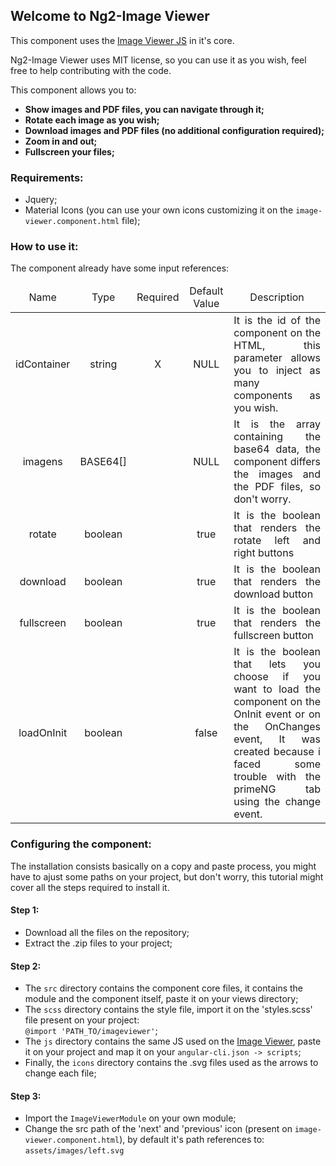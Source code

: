 <h2>Welcome to Ng2-Image Viewer</h2>
<section>
    <p>This component uses the <a href="http://ignitersworld.com/lab/imageViewer.html">Image Viewer JS</a> in it's core.</p>
    <p>Ng2-Image Viewer uses MIT license, so you can use it as you wish, feel free to help contributing with the code.</p>
    <p>This component allows you to:</p>
    <ul>
        <li>
            <strong>Show images and PDF files, you can navigate through it;</strong>
        </li>
        <li>
            <strong>Rotate each image as you wish;</strong>
        </li>
        <li>
            <strong>Download images and PDF files (no additional configuration required);</strong>
        </li>
        <li>
            <strong>Zoom in and out;</strong>
        </li>
        <li>
            <strong>Fullscreen your files;</strong>
        </li>
    </ul>
</section>
<h3>Requirements: </h3>
<section>
    <ul>
        <li>
            Jquery;
        </li>
        <li>
            Material Icons (you can use your own icons customizing it on the <code>image-viewer.component.html</code> file);
        </li>
    </ul>
</section>
<h3>How to use it:</h3>
<section>
    <p>The component already have some input references:</p>
    <table>
        <thead>
        <tr>
            <td align="center">Name</td>
            <td align="center">Type</td>
            <td align="center">Required</td>
            <td align="center">Default Value</td>
            <td align="center">Description</td>
        </tr>
        </thead>
        <tbody>
        <tr>
            <td align="center">idContainer</td>
            <td align="center">string</td>
            <td align="center">X</td>
            <td align="center">NULL</td>
            <td align="justify">It is the id of the component on the HTML, this parameter allows you to inject as many components as you wish.</td>
        </tr>
        <tr>
            <td align="center">imagens</td>
            <td align="center">BASE64[]</td>
            <td align="center"></td>
            <td align="center">NULL</td>
            <td align="justify">It is the array containing the base64 data, the component differs the images and the PDF files, so don't worry.</td>
        </tr>
        <tr>
            <td align="center">rotate</td>
            <td align="center">boolean</td>
            <td align="center"></td>
            <td align="center">true</td>
            <td align="justify">It is the boolean that renders the rotate left and right buttons</td>
        </tr>
        <tr>
            <td align="center">download</td>
            <td align="center">boolean</td>
            <td align="center"></td>
            <td align="center">true</td>
            <td align="justify">It is the boolean that renders the download button</td>
        </tr>
        <tr>
            <td align="center">fullscreen</td>
            <td align="center">boolean</td>
            <td align="center"></td>
            <td align="center">true</td>
            <td align="justify">It is the boolean that renders the fullscreen button</td>
        </tr>
        <tr>
            <td align="center">loadOnInit</td>
            <td align="center">boolean</td>
            <td align="center"></td>
            <td align="center">false</td>
            <td align="justify">It is the boolean that lets you choose if you want to load the component on the OnInit event or on the OnChanges event, It was created because i faced some trouble with the primeNG tab using the change event.</td>
        </tr>
        </tbody>
    </table>
</section>
<h3>Configuring the component:</h3>
<section>
    <p>The installation consists basically on a copy and paste process, you might have to ajust some paths on your project, but don't worry, this tutorial might cover all the steps required to install it.</p>
    <h4>Step 1:</h4>
    <ul>
        <li>
            Download all the files on the repository;
        </li>
        <li>
            Extract the .zip files to your project;
        </li>
    </ul>
    <h4>Step 2:</h4>
    <ul>
        <li>
            The <code>src</code> directory contains the component core files, it contains the module and the component itself, paste it on your views directory;
        </li>
        <li>
            The <code>scss</code> directory contains the style file, import it on the 'styles.scss' file present on your project:
            <br/>
            <code>@import 'PATH_TO/imageviewer'</code>;
        </li>
        <li>
            The <code>js</code> directory contains the same JS used on the <a href="http://ignitersworld.com/lab/imageViewer.html">Image Viewer</a>, paste it on your project and map it on your
            <code>angular-cli.json -> scripts</code>;
        </li>
        <li>
            Finally, the <code>icons</code> directory contains the .svg files used as the arrows to change each file;
        </li>
    </ul>
    <h4>Step 3:</h4>
    <ul>
        <li>
            Import the <code>ImageViewerModule</code> on your own module;
        </li>
        <li>
            Change the src path of the 'next' and 'previous' icon (present on <code>image-viewer.component.html</code>), by default it's path references to: <code>assets/images/left.svg</code>
        </li>
    </ul>
</section>
